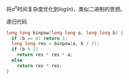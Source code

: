将$a^n$时间复杂度优化到$log(n)$，类似二进制的思想。

递归代码

```cpp
long long binpow(long long a, long long b) {
  if (b == 0) return 1;
  long long res = binpow(a, b / 2);
  if (b % 2)
    return res * res * a;
  else
    return res * res;
}
```